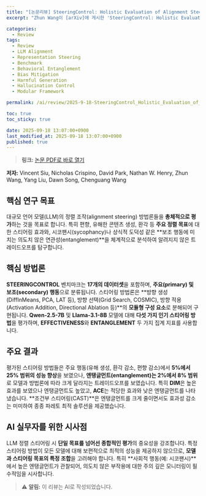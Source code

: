 ```yaml
---
title: "[논문리뷰] SteeringControl: Holistic Evaluation of Alignment Steering in LLMs"
excerpt: "Zhun Wang이 [arXiv]에 게시한 'SteeringControl: Holistic Evaluation of Alignment Steering in LLMs' 논문에 대한 자세한 리뷰입니다."

categories:
  - Review
tags:
  - Review
  - LLM Alignment
  - Representation Steering
  - Benchmark
  - Behavioral Entanglement
  - Bias Mitigation
  - Harmful Generation
  - Hallucination Control
  - Modular Framework

permalink: /ai/review/2025-9-18-SteeringControl_Holistic_Evaluation_of_Alignment_Steering_in_LLMs/

toc: true
toc_sticky: true

date: 2025-09-18 13:07:00+0900
last_modified_at: 2025-09-18 13:07:00+0900
published: true
---
```

> **링크:** [논문 PDF로 바로 열기](https://arxiv.org/abs/2509.13450)

**저자:** Vincent Siu, Nicholas Crispino, David Park, Nathan W. Henry, Zhun Wang, Yang Liu, Dawn Song, Chenguang Wang



## 핵심 연구 목표
대규모 언어 모델(LLM)의 정렬 조작(alignment steering) 방법론들을 **총체적으로 평가**하는 것을 목표로 합니다. 특히 편향, 유해한 콘텐츠 생성, 환각 등 **주요 정렬 목표**에 대한 스티어링 효과와, 시코팬시(sycophancy)나 상식적 도덕성 같은 **보조 행동에 미치는 의도치 않은 연관성(entanglement)**을 체계적으로 분석하여 알려지지 않은 트레이드오프를 탐구합니다.

## 핵심 방법론
**STEERINGCONTROL** 벤치마크는 **17개의 데이터셋**을 포함하며, **주요(primary) 및 보조(secondary) 행동**으로 분류됩니다. 스티어링 방법론은 **방향 생성(DiffInMeans, PCA, LAT 등), 방향 선택(Grid Search, COSMIC), 방향 적용(Activation Addition, Directional Ablation 등)**의 **모듈형 구성 요소**로 분해되어 구현됩니다. **Qwen-2.5-7B** 및 **Llama-3.1-8B** 모델에 대해 **다섯 가지 인기 스티어링 방법**을 평가하며, **EFFECTIVENESS**와 **ENTANGLEMENT** 두 가지 집계 지표를 사용합니다.

## 주요 결과
평가된 스티어링 방법들은 주요 행동(유해 생성, 환각 감소, 편향 감소)에서 **5%에서 25% 범위의 성능 향상**을 보였으나, **엔탱글먼트(entanglement)는 2%에서 8% 범위**로 모델과 방법론에 따라 크게 달라지는 트레이드오프를 보였습니다. 특히 **DIM**은 높은 효과를 보였으나 엔탱글먼트도 높았고, **ACE**는 적당한 효과와 낮은 엔탱글먼트를 나타냈습니다. **조건부 스티어링(CAST)**은 엔탱글먼트를 크게 줄이면서도 효과성 감소는 미미하여 종종 파레토 최적 솔루션을 제공했습니다.

## AI 실무자를 위한 시사점
LLM 정렬 스티어링 시 **단일 목표를 넘어선 종합적인 평가**의 중요성을 강조합니다. 특정 스티어링 방법이 모든 모델에 대해 보편적으로 최적의 성능을 제공하지 않으므로, **모델과 스티어링 목표의 특정 조합**을 고려해야 합니다. 특히 **사회적 행동(예: 시코팬시)**에서 높은 엔탱글먼트가 관찰되어, 의도치 않은 부작용에 대한 주의 깊은 모니터링이 필수적임을 시사합니다.

> ⚠️ **알림:** 이 리뷰는 AI로 작성되었습니다.
